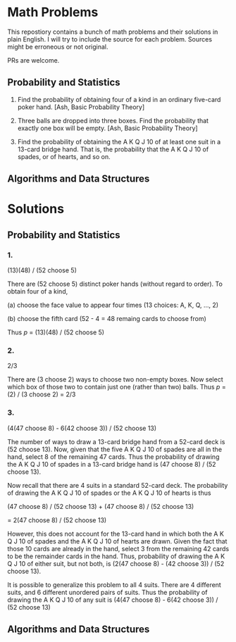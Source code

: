 # Math Problems
This repostiory contains a bunch of math problems and their solutions in plain English. I will try to include the source for each problem. Sources might be erroneous or not original.

PRs are welcome.

## Probability and Statistics

1. Find the probability of obtaining four of a kind in an ordinary five-card poker hand. [Ash, Basic Probability Theory]

2. Three balls are dropped into three boxes. Find the probability that exactly one box will be empty. [Ash, Basic Probability Theory]

3. Find the probability of obtaining the A K Q J 10 of at least one suit in a 13-card bridge hand. That is, the probability that the A K Q J 10 of spades, or of hearts, and so on.

## Algorithms and Data Structures


# Solutions

## Probability and Statistics

### 1.

(13)(48) / (52 choose 5)

There are (52 choose 5) distinct poker hands (without regard to order). To obtain four of a kind,

(a) choose the face value to appear four times (13 choices: A, K, Q, ..., 2)

(b) choose the fifth card (52 - 4 = 48 remaing cards to choose from)

Thus *p* = (13)(48) / (52 choose 5)

### 2.

2/3

There are (3 choose 2) ways to choose two non-empty boxes. Now select which box of those two to contain just one (rather than two) balls. Thus *p* = (2) / (3 choose 2) = 2/3

### 3.

(4(47 choose 8) - 6(42 choose 3)) / (52 choose 13)

The number of ways to draw a 13-card bridge hand from a 52-card deck is (52 choose 13). Now, given that the five A K Q J 10 of spades are all in the hand, select 8 of the remaining 47 cards. Thus the probability of drawing the A K Q J 10 of spades in a 13-card bridge hand is (47 choose 8) / (52 choose 13).

Now recall that there are 4 suits in a standard 52-card deck. The probability of drawing the A K Q J 10 of spades or the A K Q J 10 of hearts is thus

(47 choose 8) / (52 choose 13) + (47 choose 8) / (52 choose 13)

= 2(47 choose 8) / (52 choose 13)

However, this does not account for the 13-card hand in which both the A K Q J 10 of spades and the A K Q J 10 of hearts are drawn. Given the fact that those 10 cards are already in the hand, select 3 from the remaining 42 cards to be the remainder cards in the hand. Thus, probability of drawing the A K Q J 10 of either suit, but not both, is (2(47 choose 8) - (42 choose 3)) / (52 choose 13).

It is possible to generalize this problem to all 4 suits. There are 4 different suits, and 6 different unordered pairs of suits. Thus the probability of drawing the A K Q J 10 of any suit is (4(47 choose 8) - 6(42 choose 3)) / (52 choose 13)

## Algorithms and Data Structures
